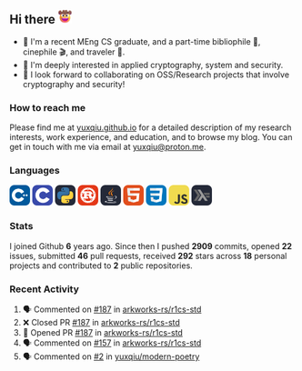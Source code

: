 ## Hi there <picture><img src="./assets/cowboy.png" alt="Cowboy Hat Face" width="25" height="25" /></picture>

- 📖 I'm a recent MEng CS graduate, and a part-time bibliophile 📕, cinephile 🎬, and traveler 🚀.
- 📍 I'm deeply interested in applied cryptography, system and security.
- 👯 I look forward to collaborating on OSS/Research projects that involve cryptography and security!

### How to reach me

Please find me at [yuxqiu.github.io](https://yuxqiu.github.io/) for a detailed description of my research interests, work experience, and education, and to browse my blog. You can get in touch with me via email at [yuxqiu@proton.me](mailto:yuxqiu@proton.me).

### Languages

<p float="left">
<picture><img src="./assets/cpp.svg" alt="cpp" width="36" /></picture>
<picture><img src="./assets/c.svg" alt="c" width="36" /></picture>
<picture><img src="./assets/py.svg" alt="python" width="36" /></picture>
<picture><img src="./assets/rust.svg" alt="rust" width="36" /></picture>
<picture><img src="./assets/java.svg" alt="java" width="36" /></picture>
<picture><img src="./assets/html.svg" alt="html" width="36" /></picture>
<picture><img src="./assets/css.svg" alt="css" width="36" /></picture>
<picture><img src="./assets/js.svg" alt="js" width="36" /></picture>
<picture><img src="./assets/haskell.svg" alt="haskell" width="36" /></picture>
</p>

### Stats

I joined Github **6** years ago. Since then I pushed **2909** commits, opened **22** issues, submitted **46** pull requests, received **292** stars across **18** personal projects and contributed to **2** public repositories.

### Recent Activity

<!--START_SECTION:activity-->
1. 🗣 Commented on [#187](https://github.com/arkworks-rs/r1cs-std/pull/187#issuecomment-3287121331) in [arkworks-rs/r1cs-std](https://github.com/arkworks-rs/r1cs-std)
2. ❌ Closed PR [#187](https://github.com/arkworks-rs/r1cs-std/pull/187) in [arkworks-rs/r1cs-std](https://github.com/arkworks-rs/r1cs-std)
3. 💪 Opened PR [#187](https://github.com/arkworks-rs/r1cs-std/pull/187) in [arkworks-rs/r1cs-std](https://github.com/arkworks-rs/r1cs-std)
4. 🗣 Commented on [#157](https://github.com/arkworks-rs/r1cs-std/pull/157#issuecomment-3286492739) in [arkworks-rs/r1cs-std](https://github.com/arkworks-rs/r1cs-std)
5. 🗣 Commented on [#2](https://github.com/yuxqiu/modern-poetry/issues/2#issuecomment-3286485431) in [yuxqiu/modern-poetry](https://github.com/yuxqiu/modern-poetry)
<!--END_SECTION:activity-->
